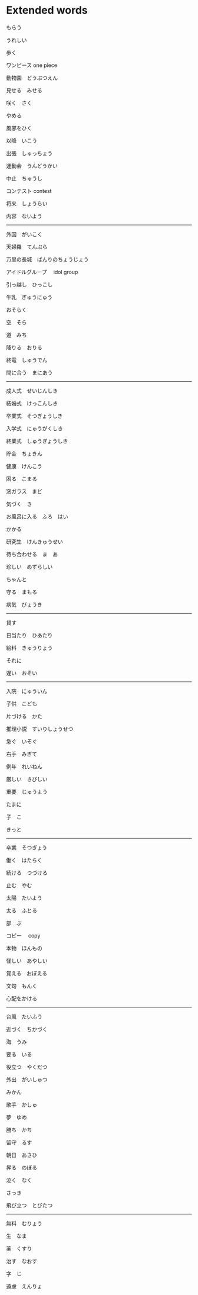 # Extended words

もらう

うれしい

歩く

ワンピース one piece

動物園　どうぶつえん

見せる　みせる

咲く　さく

やめる

風邪をひく

以降　いこう

出張　しゅっちょう

運動会　うんどうかい

中止　ちゅうし

コンテスト contest

将来　しょうらい

内容　ないよう

---

外国　がいこく

天婦羅　てんぷら

万里の長城　ばんりのちょうじょう

アイドルグループ　 idol group

引っ越し　ひっこし

牛乳　ぎゅうにゅう

おそらく

空　そら

道　みち

降りる　おりる

終電　しゅうでん

間に合う　まにあう

---

成人式　せいじんしき

結婚式　けっこんしき

卒業式　そつぎょうしき

入学式　にゅうがくしき

終業式　しゅうぎょうしき

貯金　ちょきん

健康　けんこう

困る　こまる

窓ガラス　まど

気づく　き

お風呂に入る　ふろ　はい

かかる

研究生　けんきゅうせい

待ち合わせる　ま　あ

珍しい　めずらしい

ちゃんと

守る　まもる

病気　びょうき

---

貸す

日当たり　ひあたり

給料　きゅうりょう

それに

遅い　おそい

---

入院　にゅういん

子供　こども

片づける　かた

推理小説　すいりしょうせつ

急ぐ　いそぐ

右手　みぎて

例年　れいねん

厳しい　きびしい

重要　じゅうよう

たまに

子　こ

きっと

---

卒業　そつぎょう

働く　はたらく

続ける　つづける

止む　やむ

太陽　たいよう

太る　ふとる

部　ぶ

コピー　 copy

本物　ほんもの

怪しい　あやしい

覚える　おぼえる

文句　もんく

心配をかける

---

台風　たいふう

近づく　ちかづく

海　うみ

要る　いる

役立つ　やくだつ

外出　がいしゅつ

みかん

歌手　かしゅ

夢　ゆめ

勝ち　かち

留守　るす

朝日　あさひ

昇る　のぼる

泣く　なく

さっき

飛び立つ　とびたつ

---

無料　むりょう

生　なま

薬　くすり

治す　なおす

字　じ

遠慮　えんりょ
